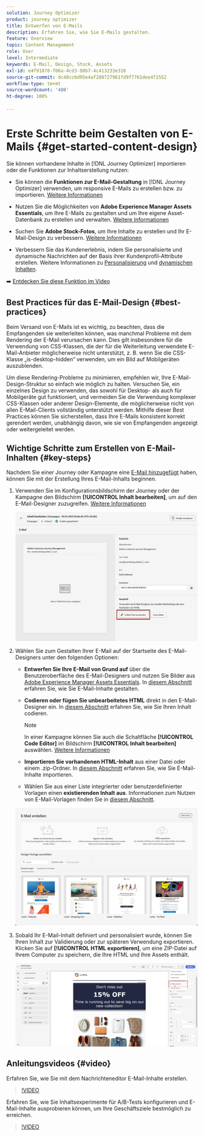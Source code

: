 ```yaml
---
solution: Journey Optimizer
product: journey optimizer
title: Entwerfen von E-Mails
description: Erfahren Sie, wie Sie E-Mails gestalten.
feature: Overview
topic: Content Management
role: User
level: Intermediate
keywords: E-Mail, Design, Stock, Assets
exl-id: e4f91870-f06a-4cd3-98b7-4c413233e310
source-git-commit: dc48cc6d95e4af288727961fd9f7761dee4f2552
workflow-type: tm+mt
source-wordcount: '480'
ht-degree: 100%

---
```


# Erste Schritte beim Gestalten von E-Mails {#get-started-content-design}

Sie können vorhandene Inhalte in [!DNL Journey Optimizer] importieren oder die Funktionen zur Inhaltserstellung nutzen:

* Sie können die **Funktionen zur E-Mail-Gestaltung** in [!DNL Journey Optimizer] verwenden, um responsive E-Mails zu erstellen bzw. zu importieren. [Weitere Informationen](content-from-scratch.md)

* Nutzen Sie die Möglichkeiten von **Adobe Experience Manager Assets Essentials**, um Ihre E-Mails zu gestalten und um Ihre eigene Asset-Datenbank zu erstellen und verwalten. [Weitere Informationen](assets-essentials.md)

* Suchen Sie **Adobe Stock-Fotos**, um Ihre Inhalte zu erstellen und Ihr E-Mail-Design zu verbessern. [Weitere Informationen](stock.md)

* Verbessern Sie das Kundenerlebnis, indem Sie personalisierte und dynamische Nachrichten auf der Basis ihrer Kundenprofil-Attribute erstellen. Weitere Informationen zu [Personalisierung](../personalization/personalize.md) und [dynamischen Inhalten](../personalization/get-started-dynamic-content.md).

➡️ [Entdecken Sie diese Funktion im Video](#video)

## Best Practices für das E-Mail-Design {#best-practices}

Beim Versand von E-Mails ist es wichtig, zu beachten, dass die Empfangenden sie weiterleiten können, was manchmal Probleme mit dem Rendering der E-Mail verursachen kann. Dies gilt insbesondere für die Verwendung von CSS-Klassen, die der für die Weiterleitung verwendete E-Mail-Anbieter möglicherweise nicht unterstützt, z. B. wenn Sie die CSS-Klasse „is-desktop-hidden“ verwenden, um ein Bild auf Mobilgeräten auszublenden.

Um diese Rendering-Probleme zu minimieren, empfehlen wir, Ihre E-Mail-Design-Struktur so einfach wie möglich zu halten. Versuchen Sie, ein einzelnes Design zu verwenden, das sowohl für Desktop- als auch für Mobilgeräte gut funktioniert, und vermeiden Sie die Verwendung komplexer CSS-Klassen oder anderer Design-Elemente, die möglicherweise nicht von allen E-Mail-Clients vollständig unterstützt werden. Mithilfe dieser Best Practices können Sie sicherstellen, dass Ihre E-Mails konsistent korrekt gerendert werden, unabhängig davon, wie sie von Empfangenden angezeigt oder weitergeleitet werden.

## Wichtige Schritte zum Erstellen von E-Mail-Inhalten {#key-steps}

Nachdem Sie einer Journey oder Kampagne eine [E-Mail hinzugefügt](create-email.md) haben, können Sie mit der Erstellung Ihres E-Mail-Inhalts beginnen.

1. Verwenden Sie im Konfigurationsbildschirm der Journey oder der Kampagne den Bildschirm **[!UICONTROL Inhalt bearbeiten]**, um auf den E-Mail-Designer zuzugreifen. [Weitere Informationen](create-email.md#define-email-content)

   ![](assets/email_designer_edit_email_body.png)

1. Wählen Sie zum Gestalten Ihrer E-Mail auf der Startseite des E-Mail-Designers unter den folgenden Optionen:

   * **Entwerfen Sie Ihre E-Mail von Grund auf** über die Benutzeroberfläche des E-Mail-Designers und nutzen Sie Bilder aus [Adobe Experience Manager Assets Essentials](assets-essentials.md). In [diesem Abschnitt](content-from-scratch.md) erfahren Sie, wie Sie E-Mail-Inhalte gestalten.

   * **Codieren oder fügen Sie unbearbeitetes HTML** direkt in den E-Mail-Designer ein. In [diesem Abschnitt](code-content.md) erfahren Sie, wie Sie Ihren Inhalt codieren.

      >[!NOTE]
      >
      >In einer Kampagne können Sie auch die Schaltfläche **[!UICONTROL Code Editor]** im Bildschirm **[!UICONTROL Inhalt bearbeiten]** auswählen. [Weitere Informationen](create-email.md#define-email-content)

   * **Importieren Sie vorhandenen HTML-Inhalt** aus einer Datei oder einem .zip-Ordner. In [diesem Abschnitt](existing-content.md) erfahren Sie, wie Sie E-Mail-Inhalte importieren.

   * Wählen Sie aus einer Liste integrierter oder benutzerdefinierter Vorlagen einen **existierenden Inhalt aus**. Informationen zum Nutzen von E-Mail-Vorlagen finden Sie in [diesem Abschnitt](email-templates.md).

   ![](assets/email_designer_create_options.png)

1. Sobald Ihr E-Mail-Inhalt definiert und personalisiert wurde, können Sie Ihren Inhalt zur Validierung oder zur späteren Verwendung exportieren. Klicken Sie auf **[!UICONTROL HTML exportieren]**, um eine ZIP-Datei auf Ihrem Computer zu speichern, die Ihre HTML und Ihre Assets enthält.

   ![](assets/email_designer_export.png)

## Anleitungsvideos {#video}

Erfahren Sie, wie Sie mit dem Nachrichteneditor E-Mail-Inhalte erstellen.

>[!VIDEO](https://video.tv.adobe.com/v/334150?quality=12)

Erfahren Sie, wie Sie Inhaltsexperimente für A/B-Tests konfigurieren und E-Mail-Inhalte ausprobieren können, um Ihre Geschäftsziele bestmöglich zu erreichen.

>[!VIDEO](https://video.tv.adobe.com/v/3419893)
